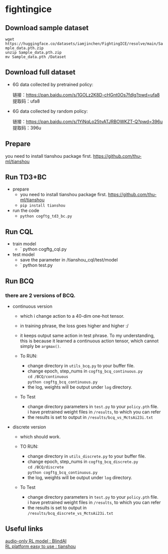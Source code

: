 # fightingice 

## Download sample dataset 

` wget https://huggingface.co/datasets/iamjinchen/FightingICE/resolve/main/Sample_data.pth.zip  `             
` unzip Sample_data.pth.zip `               
`mv Sample_data.pth /Dataset`        

## Download full dataset

- 6G data collected by pretrained policy: 

  链接：https://pan.baidu.com/s/1GOLz2K8D-cHGnt0Os7fdlg?pwd=ufa8 
  提取码：ufa8 
- 6G data collected by random policy:

  链接：https://pan.baidu.com/s/1YiNqLo25tvATJRBOWKZT-Q?pwd=396u 
  提取码：396u 

## Prepare

you need to install tianshou package first. https://github.com/thu-ml/tianshou

## Run TD3+BC
- prepare
    - you need to install tianshou package first. https://github.com/thu-ml/tianshou
    -  `pip install tianshou`
- run the code
    - ` python cogftg_td3_bc.py `

## Run CQL
- train model
  - ` python cogftg_cql.py
- test model
  - save the parameter in /tianshou_cql/test/model
  - ` python test.py
 ## Run BCQ

### there are 2 versions of BCQ. 
- continuous version
    - which i change action to a 40-dim one-hot tensor. 
    - in training phrase, the loss goes higher and higher :/
    - it keeps output same action in test phrase. To my understanding, \
    this is because it learned a continuous action tensor, which cannot simply be `argmax()`.
    
    - To RUN:  
       - change directory in `utils_bcq.py` to your buffer file.
       - change epoch, step_nums in `cogftg_bcq_continuous.py`\
        `cd /BCQ/continuous`      \
        `python cogftg_bcq_continuous.py`
       - the log, weights will be output under `log` directory.
  
    - To Test
       - change directory parameters in `test.py` to your `policy.pth` file.\
       i have pretrained weight files in `/results`, to which you can refer
       - the results is set to output in `/results/bcq_vs_MctsAi23i.txt`


- discrete version
    - which should work. 
   
    - TO RUN:    
       - change directory in `utils_discrete.py` to your buffer file.
       - change epoch, step_nums in `cogftg_bcq_discrete.py`\
          `cd /BCQ/discrete`      \
          `python cogftg_bcq_continuous.py`
       - the log, weights will be output under `log` directory.
    - To Test
       - change directory parameters in `test.py` to your `policy.pth` file.\
       i have pretrained weight files in `/results`, to which you can refer
       - the results is set to output in `/results/bcq_discrete_vs_MctsAi23i.txt`


## Useful links
[audio-only RL model : BlindAI](https://github.com/TeamFightingICE/BlindAI) \
[RL platform easy to use : tianshou](https://github.com/thu-ml/tianshou)
